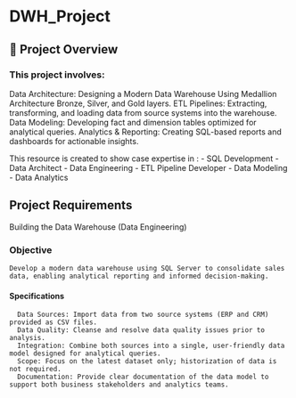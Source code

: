 # DWH_Project
## 📖 Project Overview
### This project involves:

  Data Architecture: Designing a Modern Data Warehouse Using Medallion Architecture Bronze, Silver, and Gold layers.
  ETL Pipelines: Extracting, transforming, and loading data from source systems into the warehouse.
  Data Modeling: Developing fact and dimension tables optimized for analytical queries.
  Analytics & Reporting: Creating SQL-based reports and dashboards for actionable insights.
  
  This resource is created to show case expertise in :
    - SQL Development
    - Data Architect
    - Data Engineering
    - ETL Pipeline Developer
    - Data Modeling
    - Data Analytics

## Project Requirements  
  Building the Data Warehouse (Data Engineering)
  ### Objective
    Develop a modern data warehouse using SQL Server to consolidate sales data, enabling analytical reporting and informed decision-making.
    
  #### Specifications
      Data Sources: Import data from two source systems (ERP and CRM) provided as CSV files.
      Data Quality: Cleanse and resolve data quality issues prior to analysis.
      Integration: Combine both sources into a single, user-friendly data model designed for analytical queries.
      Scope: Focus on the latest dataset only; historization of data is not required.
      Documentation: Provide clear documentation of the data model to support both business stakeholders and analytics teams.
